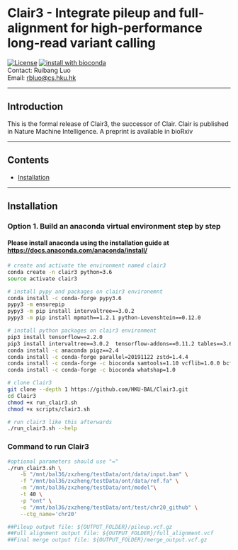 
# Clair3 - Integrate pileup and full-alignment for high-performance long-read variant calling

[![License](https://img.shields.io/badge/License-BSD%203--Clause-blue.svg)](https://opensource.org/licenses/BSD-3-Clause) [![install with bioconda](https://img.shields.io/badge/install%20with-bioconda-brightgreen.svg?style=flat)](http://bioconda.github.io/recipes/clair/README.html) \
Contact: Ruibang Luo \
Email: rbluo@cs.hku.hk

---

## Introduction



This is the formal release of Clair3, the successor of Clair. Clair is published in Nature Machine Intelligence. A preprint is available in bioRxiv

---

## Contents

- [Installation](#installation)



---

## Installation

### Option 1. Build an anaconda virtual environment step by step

#### Please install anaconda using the installation guide at https://docs.anaconda.com/anaconda/install/

```bash
# create and activate the environment named clair3
conda create -n clair3 python=3.6
source activate clair3

# install pypy and packages on clair3 environemnt
conda install -c conda-forge pypy3.6
pypy3 -m ensurepip
pypy3 -m pip install intervaltree==3.0.2
pypy3 -m pip install mpmath==1.2.1 python-Levenshtein==0.12.0 

# install python packages on clair3 environment
pip3 install tensorflow==2.2.0
pip3 install intervaltree==3.0.2  tensorflow-addons==0.11.2 tables==3.6.1 python-Levenshtein==0.12.0
conda install -c anaconda pigz==2.4
conda install -c conda-forge parallel=20191122 zstd=1.4.4
conda install -c conda-forge -c bioconda samtools=1.10 vcflib=1.0.0 bcftools=1.10.2
conda install -c conda-forge -c bioconda whatshap=1.0

# clone Clair3
git clone --depth 1 https://github.com/HKU-BAL/Clair3.git
cd Clair3
chmod +x run_clair3.sh
chmod +x scripts/clair3.sh

# run clair3 like this afterwards
./run_clair3.sh --help
```



### Command to run Clair3

```bash
#optional parameters should use "="
./run_clair3.sh \
    -b "/mnt/bal36/zxzheng/testData/ont/data/input.bam" \
    -f "/mnt/bal36/zxzheng/testData/ont/data/ref.fa" \
    -m "/mnt/bal36/zxzheng/testData/ont/model"\
    -t 40 \
    -p "ont" \
    -o "/mnt/bal36/zxzheng/testData/ont/test/chr20_github" \
    --ctg_name='chr20'

##Pileup output file: ${OUTPUT_FOLDER}/pileup.vcf.gz
##Full alignment output file: ${OUTPUT_FOLDER}/full_alignment.vcf
##Final merge output file: ${OUTPUT_FOLDER}/merge_output.vcf.gz
```

#### 